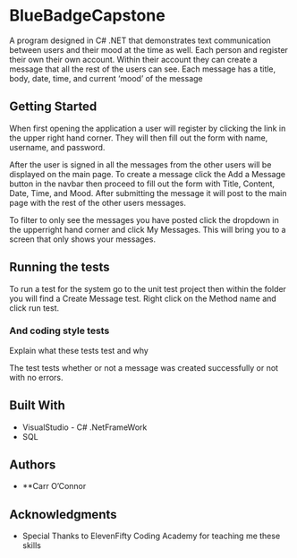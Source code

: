# BlueBadgeCapstone

A program designed in C# .NET that demonstrates text communication between users and their mood at the time as well.  Each person and register their own their own account.  Within their account they can create a message that all the rest of the users can see.  Each message has a title, body, date, time, and current ‘mood’ of the message

## Getting Started

When first opening the application a user will register by clicking the link in the upper right hand corner.  They will then fill out the form with name, username, and password.

After the user is signed in all the messages from the other users will be displayed on the main page.
To create a message click the Add a Message button in the navbar then proceed to fill out the form with Title, Content, Date, Time, and Mood.  After submitting the message it will post to the main page with the rest of the other users messages.

To filter to only see the messages you have posted click the dropdown in the upperright hand corner and click My Messages.  This will bring you to a screen that only shows your messages.


## Running the tests

To run a test for the system go to the unit test project then within the folder you will find a Create Message test.  Right click on the Method name and click run test. 

### And coding style tests

Explain what these tests test and why

The test tests whether or not a message was created successfully or not with no errors.

## Built With

* VisualStudio - C# .NetFrameWork
* SQL

## Authors

* **Carr O’Connor

## Acknowledgments

* Special Thanks to ElevenFifty Coding Academy for teaching me these skills
